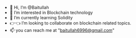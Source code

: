 - 👐 Hi, I’m @Baitullah
- 🙂 I’m interested in Blockchain technology
- 💁 I’m currently learning Solidity 
- 👉👈 I’m looking to collaborate on blockchain related topics.
- 📫 you can reach me at "baitullah6996@gmail.com"

<!---
TanhaYagami/TanhaYagami is a ✨ special ✨ repository because its `README.md` (this file) appears on your GitHub profile.
You can click the Preview link to take a look at your changes.
--->
